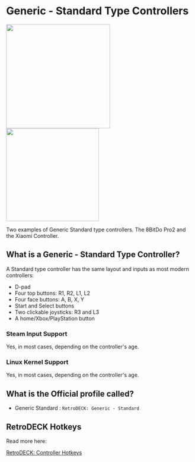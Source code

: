 # Generic - Standard Type Controllers

<img src="../../../../wiki_images/controllers/xiaomi-controller.png" width="280">
<img src="../../../../wiki_images/controllers/8bitdo-pro2.png" width="250">

Two examples of Generic Standard type controllers. The 8BitDo Pro2 and the Xiaomi Controller.

## What is a Generic - Standard Type Controller?

A Standard type controller has the same layout and inputs as most modern controllers:

- D-pad
- Four top buttons: R1, R2, L1, L2
- Four face buttons: A, B, X, Y
- Start and Select buttons
- Two clickable joysticks: R3 and L3
- A home/Xbox/PlayStation button

### Steam Input Support

Yes, in most cases, depending on the controller's age.

### Linux Kernel Support

Yes, in most cases, depending on the controller's age.

## What is the Official profile called?

- Generic Standard : `RetroDECK: Generic - Standard`



## RetroDECK Hotkeys

Read more here:

[RetroDECK: Controller Hotkeys](../../wiki_rd_controls/hotkeys-retrodeck.md)
